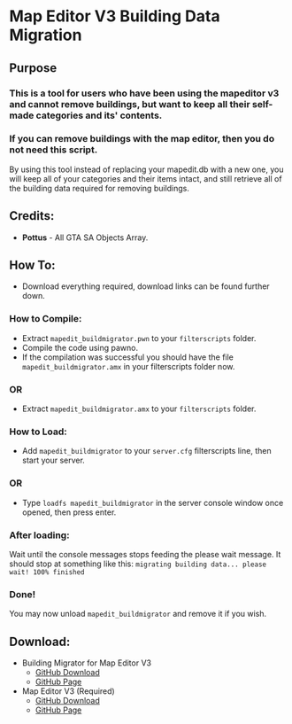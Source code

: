 # Map Editor V3 Building Data Migration

## Purpose
### This is a tool for users who have been using the mapeditor v3 and cannot remove buildings, but want to keep all their self-made categories and its' contents.
### **If** you **can** remove buildings with the map editor, then you **do not** need this script.

By using this tool instead of replacing your mapedit.db with a new one, you will keep all of your categories and their items intact, and still retrieve all of the building data required for removing buildings.


## Credits:
* **Pottus** - All GTA SA Objects Array.

## How To:
* Download everything required, download links can be found further down.

### How to Compile:
* Extract ```mapedit_buildmigrator.pwn``` to your ```filterscripts``` folder.
* Compile the code using pawno.
* If the compilation was successful you should have the file ```mapedit_buildmigrator.amx``` in your filterscripts folder now.
### OR
* Extract ```mapedit_buildmigrator.amx``` to your ```filterscripts``` folder.

### How to Load:
* Add ```mapedit_buildmigrator``` to your ```server.cfg``` filterscripts line, then start your server.
### OR
* Type ```loadfs mapedit_buildmigrator``` in the server console window once opened, then press enter.
### After loading:
Wait until the console messages stops feeding the please wait message. 
It should stop at something like this: ```migrating building data... please wait! 100% finished```
### Done!
You may now unload ```mapedit_buildmigrator``` and remove it if you wish.

## Download:
* Building Migrator for Map Editor V3
  * [GitHub Download](https://github.com/fusez/Map-Editor-V3-BuildMigrator/archive/refs/heads/master.zip)
  * [GitHub Page](https://github.com/fusez/Map-Editor-V3-BuildMigrator)
* Map Editor V3 (Required)
  * [GitHub Download](https://github.com/fusez/Map-Editor-V3/archive/master.zip)
  * [GitHub Page](https://github.com/fusez/Map-Editor-V3)
